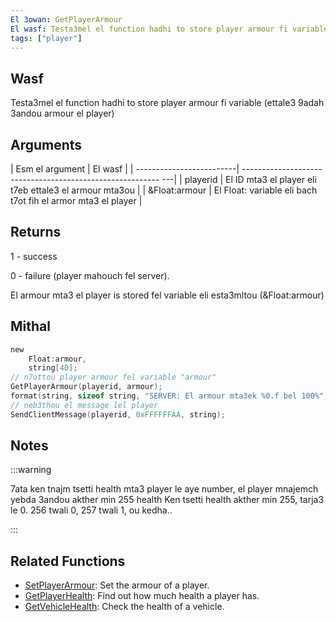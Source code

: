```yaml
---
El 3owan: GetPlayerArmour
El wasf: Testa3mel el function hadhi to store player armour fi variable (ettale3 9adah 3andou armour el player)
tags: ["player"]
---
```


## Wasf

Testa3mel el function hadhi to store player armour fi variable (ettale3 9adah 3andou armour el player)

## Arguments

| Esm el argument          | El wasf                                               	      |
| -------------------------| --------------------------------------------------------- ---|
| playerid      		   | El ID mta3 el player eli t7eb ettale3 el armour mta3ou    	  |
| &Float:armour 		   | El Float: variable eli bach t7ot fih el armor mta3 el player |

## Returns

1 - success

0 - failure (player mahouch fel server).

El armour mta3 el player is stored fel variable eli esta3mltou (&Float:armour)

## Mithal

```c
new
	Float:armour,
	string[40];
// n7ottou player armour fel variable "armour"
GetPlayerArmour(playerid, armour);
format(string, sizeof string, "SERVER: El armour mta3ek %0.f bel 100%", armour);
// neb3thou el message lel player
SendClientMessage(playerid, 0xFFFFFFAA, string);
```

## Notes

:::warning

7ata ken tnajm tsetti health mta3 player le aye number, el player mnajemch yebda 3andou akther min 255 health
Ken tsetti health akther min 255, tarja3 le 0. 256 twali 0, 257 twali 1, ou kedha..

:::

## Related Functions

- [SetPlayerArmour](SetPlayerArmour): Set the armour of a player.
- [GetPlayerHealth](GetPlayerHealth): Find out how much health a player has.
- [GetVehicleHealth](GetVehicleHealth): Check the health of a vehicle.
